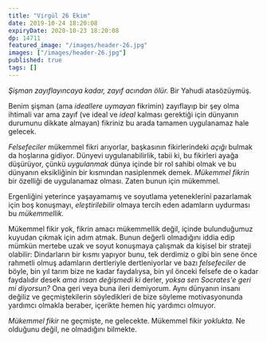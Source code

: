 ```yaml
---
title: "Virgül 26 Ekim"
date: 2019-10-24 18:20:08
expiryDate: 2020-10-23 18:20:08
dp: 14711
featured_image: "/images/header-26.jpg"
images: ["/images/header-26.jpg"]
published: true
tags: []
---
```




*Şişman zayıflayıncaya kadar, zayıf acından ölür.* Bir Yahudi atasözüymüş.

Benim şişman (ama *ideallere uymayan* fikrimin) zayıflayıp bir şey olma ihtimali
var ama zayıf (ve ideal ve *ideal* kalması gerektiği için dünyanın durumunu
dikkate almayan) fikriniz bu arada tamamen uygulanamaz hale gelecek.

*Felsefeciler* mükemmel fikri arıyorlar, başkasının fikirlerindeki *açığı*
bulmak da hoşlarına gidiyor. Dünyevi uygulanabilirlik, tabii ki, bu fikirleri
ayağa düşürüyor, çünkü *uygulanmak* dünya içinde bir rol sahibi olmak ve bu
dünyanın eksikliğinin bir kısmından nasiplenmek demek. *Mükemmel fikrin* bir
özelliği de uygulanamaz olması. Zaten bunun için mükemmel.

Ergenliğini yeterince yaşayamamış ve soyutlama yeteneklerini pazarlamak için boş
konuşmayı, *eleştirilebilir* olmaya tercih eden adamların uydurması bu
*mükemmellik.*

Mükemmel fikir yok, fikrin amacı mükemmellik değil, içinde bulunduğumuz kuyudan
çıkmak için adım atmak. Bunun değerli olmadığını iddia edip mümkün mertebe uzak
ve soyut konuşmaya çalışmak da kişisel bir strateji olabilir: Dindarların bir
kısmı yapıyor bunu, tek derdimiz o gibi bin sene önce rahmetli olmuş adamların
dertleriyle dertleniyorlar ve bazı *felsefeciler* de böyle, bin yıl tarım bize
ne kadar faydalıysa, bin yıl önceki felsefe de o kadar faydalıdır desek *ama
insan değişmedi ki* derler, *yoksa sen Socrates'e geri mi diyorsun?* Ona geri
veya buna ileri demiyorum. Aynı dünyanın insanı değiliz ve geçmiştekilerin
söyledikleri de bize söyleme motivasyonunda yardımcı olmakla beraber, içerikte
hemen hiç yardımcı olmuyor.

*Mükemmel fikir* ne geçmişte, ne gelecekte. Mükemmel fikir *yoklukta.* Ne
olduğunu değil, ne olmadığını bilmekte.


